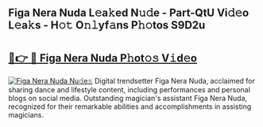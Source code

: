 ## Figa Nera Nuda L𝚎a𝚔ed N𝚞𝚍e - Part-QtU Vi𝚍𝚎o L𝚎a𝚔s - H𝚘𝚝 O𝚗𝚕yf𝚊ns P𝚑𝚘tos S9D2u

# <h2><a href="http://kf1c96o.oniu.top/?m=Figa+Nera+Nuda">🔗👉 🔴 Figa Nera Nuda P𝚑ot𝚘𝚜 V𝚒d𝚎o</a></h2>

[![Figa Nera Nuda Nu𝚍e𝚜](https://i.imgur.com/0qMVB7G.gif)](http://kf1c96o.oniu.top/?m=Figa+Nera+Nuda)
Digital trendsetter Figa Nera Nuda, acclaimed for sharing dance and lifestyle content, including performances and personal blogs on social media. Outstanding magician's assistant Figa Nera Nuda, recognized for their remarkable abilities and accomplishments in assisting magicians.  
